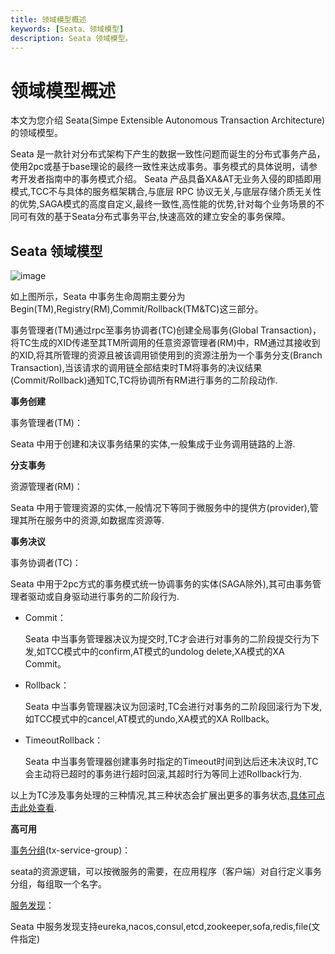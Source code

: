 ```yaml
---
title: 领域模型概述
keywords: [Seata、领域模型]
description: Seata 领域模型。
---
```


# 领域模型概述

本文为您介绍 Seata(Simpe Extensible Autonomous Transaction Architecture) 的领域模型。

Seata 是一款针对分布式架构下产生的数据一致性问题而诞生的分布式事务产品，使用2pc或基于base理论的最终一致性来达成事务。事务模式的具体说明，请参考开发者指南中的事务模式介绍。 Seata 产品具备XA&AT无业务入侵的即插即用模式,TCC不与具体的服务框架耦合,与底层 RPC 协议无关,与底层存储介质无关性的优势,SAGA模式的高度自定义,最终一致性,高性能的优势,针对每个业务场景的不同可有效的基于Seata分布式事务平台,快速高效的建立安全的事务保障。

## Seata 领域模型

![image](https://img.alicdn.com/tfs/TB19qmhOrY1gK0jSZTEXXXDQVXa-1330-924.png)

如上图所示，Seata 中事务生命周期主要分为Begin(TM),Registry(RM),Commit/Rollback(TM&TC)这三部分。

事务管理者(TM)通过rpc至事务协调者(TC)创建全局事务(Global Transaction)，将TC生成的XID传递至其TM所调用的任意资源管理者(RM)中，RM通过其接收到的XID,将其所管理的资源且被该调用锁使用到的资源注册为一个事务分支(Branch Transaction),当该请求的调用链全部结束时TM将事务的决议结果(Commit/Rollback)通知TC,TC将协调所有RM进行事务的二阶段动作.

**事务创建**

事务管理者(TM)：

Seata 中用于创建和决议事务结果的实体,一般集成于业务调用链路的上游.

**分支事务**

资源管理者(RM)：

Seata 中用于管理资源的实体,一般情况下等同于微服务中的提供方(provider),管理其所在服务中的资源,如数据库资源等.

**事务决议**

事务协调者(TC)：

Seata 中用于2pc方式的事务模式统一协调事务的实体(SAGA除外),其可由事务管理者驱动或自身驱动进行事务的二阶段行为.

- Commit：

  Seata 中当事务管理器决议为提交时,TC才会进行对事务的二阶段提交行为下发,如TCC模式中的confirm,AT模式的undolog delete,XA模式的XA Commit。

- Rollback：

  Seata 中当事务管理器决议为回滚时,TC会进行对事务的二阶段回滚行为下发,如TCC模式中的cancel,AT模式的undo,XA模式的XA Rollback。

- TimeoutRollback：

  Seata 中当事务管理器创建事务时指定的Timeout时间到达后还未决议时,TC会主动将已超时的事务进行超时回滚,其超时行为等同上述Rollback行为.

以上为TC涉及事务处理的三种情况,其三种状态会扩展出更多的事务状态,[具体可点击此处查看](https://seata.io/zh-cn/docs/user/appendix/global-transaction-status).

**高可用**

[事务分组](https://seata.io/zh-cn/docs/user/txgroup/transaction-group)(tx-service-group)：

seata的资源逻辑，可以按微服务的需要，在应用程序（客户端）对自行定义事务分组，每组取一个名字。

[服务发现](/docs/user/registry/)：

Seata 中服务发现支持eureka,nacos,consul,etcd,zookeeper,sofa,redis,file(文件指定)
